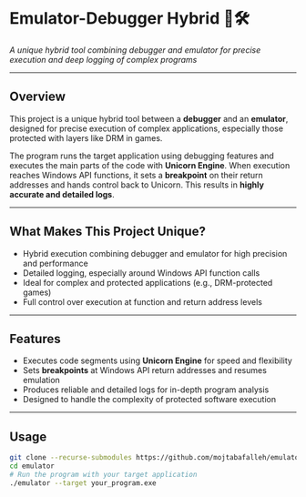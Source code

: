 # Emulator-Debugger Hybrid 🐉🛠️


*A unique hybrid tool combining debugger and emulator for precise execution and deep logging of complex programs*

---

## Overview

This project is a unique hybrid tool between a **debugger** and an **emulator**, designed for precise execution of complex applications, especially those protected with layers like DRM in games.

The program runs the target application using debugging features and executes the main parts of the code with **Unicorn Engine**. When execution reaches Windows API functions, it sets a **breakpoint** on their return addresses and hands control back to Unicorn. This results in **highly accurate and detailed logs**.

---

## What Makes This Project Unique?

- Hybrid execution combining debugger and emulator for high precision and performance  
- Detailed logging, especially around Windows API function calls  
- Ideal for complex and protected applications (e.g., DRM-protected games)  
- Full control over execution at function and return address levels  

---

## Features

- Executes code segments using **Unicorn Engine** for speed and flexibility  
- Sets **breakpoints** at Windows API return addresses and resumes emulation  
- Produces reliable and detailed logs for in-depth program analysis  
- Designed to handle the complexity of protected software execution  

---

## Usage

```bash
git clone --recurse-submodules https://github.com/mojtabafalleh/emulator.git
cd emulator
# Run the program with your target application
./emulator --target your_program.exe
